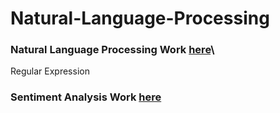 # Natural-Language-Processing

### Natural Language Processing Work [here](https://github.com/Muhammad-Usama-07/Natural-Language-Processing/tree/main/NLP_Basics)\
  Regular Expression

### Sentiment Analysis Work [here](https://github.com/Muhammad-Usama-07/Natural-Language-Processing/tree/main/Sentiment_Analysis)
